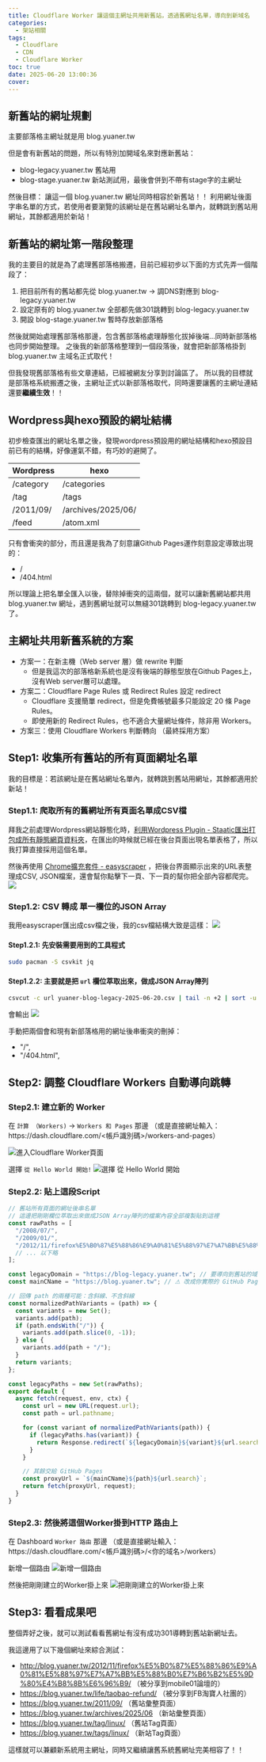 ```yaml
---
title: Cloudflare Worker 讓這個主網址共用新舊站，透過舊網址名單，導向到新域名
categories:
  - 架站相關
tags:
  - Cloudflare
  - CDN
  - Cloudflare Worker
toc: true
date: 2025-06-20 13:00:36
cover:
---
```



## 新舊站的網址規劃
主要部落格主網址就是用 blog.yuaner.tw

但是會有新舊站的問題，所以有特別加開域名來對應新舊站：
* blog-legacy.yuaner.tw 舊站用
* blog-stage.yuaner.tw 新站測試用，最後會併到不帶有stage字的主網址

然後目標： 讓這一個 blog.yuaner.tw 網址同時相容於新舊站！！
利用網址後面字串名單的方式，若使用者要瀏覽的該網址是在舊站網址名單內，就轉跳到舊站用網址，其餘都適用於新站！

## 新舊站的網址第一階段整理
我的主要目的就是為了處理舊部落格搬遷，目前已經初步以下面的方式先弄一個階段了：
1. 把目前所有的舊站都先從 blog.yuaner.tw → 調DNS對應到 blog-legacy.yuaner.tw
2. 設定原有的 blog.yuaner.tw 全部都先做301跳轉到 blog-legacy.yuaner.tw
3. 開設 blog-stage.yuaner.tw 暫時存放新部落格

然後就開始處理舊部落格那邊，包含舊部落格處理靜態化拔掉後端...同時新部落格也同步開始整理。
之後我的新部落格整理到一個段落後，就會把新部落格掛到 blog.yuaner.tw 主域名正式取代！

但我發現舊部落格有些文章連結，已經被網友分享到討論區了。
所以我的目標就是部落格系統搬遷之後，主網址正式以新部落格取代，同時還要讓舊的主網址連結還要**繼續生效**！！

## Wordpress與hexo預設的網址結構
初步檢查匯出的網址名單之後，發現wordpress預設用的網址結構和hexo預設目前已有的結構，好像運氣不錯，有巧妙的避開了。

Wordpress | hexo
--------- | -------------------
/category | /categories
/tag      | /tags
/2011/09/ | /archives/2025/06/
/feed     | /atom.xml

只有會衝突的部分，而且還是我為了刻意讓Github Pages運作刻意設定導致出現的：
* /
* /404.html

所以理論上把名單全匯入以後，替除掉衝突的這兩個，就可以讓新舊網站都共用 blog.yuaner.tw 網址，遇到舊網址就可以無縫301跳轉到 blog-legacy.yuaner.tw 了。

## 主網址共用新舊系統的方案
* 方案一：在新主機（Web server 層）做 rewrite 判斷
    * 但是我這次的部落格新系統也是沒有後端的靜態型放在Github Pages上，沒有Web server層可以處理。
* 方案二：Cloudflare Page Rules 或 Redirect Rules 設定 redirect
    * Cloudflare 支援簡單 redirect，但是免費帳號最多只能設定 20 條 Page Rules。
    * 即使用新的 Redirect Rules，也不適合大量網址條件，除非用 Workers。
* 方案三：使用 Cloudflare Workers 判斷轉向 （最終採用方案）

## Step1: 收集所有舊站的所有頁面網址名單
我的目標是：若該網址是在舊站網址名單內，就轉跳到舊站用網址，其餘都適用於新站！

### Step1.1: 爬取所有的舊網址所有頁面名單成CSV檔
拜我之前處理Wordpress網站靜態化時，[利用Wordpress Plugin - Staatic匯出打包成所有靜態網頁資料夾](https://blog-legacy.yuaner.tw/other/wordpress-to-static/)，在匯出的時候就已經在後台頁面出現名單表格了，所以我打算直接採用這個名單。

然後再使用 [Chrome擴充套件 - easyscraper](https://easyscraper.com/) ，把後台界面顯示出來的URL表整理成CSV, JSON檔案，還會幫你點擊下一頁、下一頁的幫你把全部內容都爬完。
![](Screenshot_20250620_115836.png)

### Step1.2: CSV 轉成 單一欄位的JSON Array

我用easyscraper匯出成csv檔之後，我的csv檔結構大致是這樣：
![](Screenshot_20250620_114517.png)

#### Step1.2.1: 先安裝需要用到的工具程式
```bash
sudo pacman -S csvkit jq
```

#### Step1.2.2: 主要就是把 `url` 欄位萃取出來，做成JSON Array陣列
```bash
csvcut -c url yuaner-blog-legacy-2025-06-20.csv | tail -n +2 | sort -u | jq -R . | jq -s . > yuaner-blog-legacy-2025-06-20.json
```

會輸出
![](Screenshot_20250620_114721.png)

手動把兩個會和現有新部落格用的網址後串衝突的刪掉：
* "/",
* "/404.html",

## Step2: 調整 Cloudflare Workers 自動導向跳轉
### Step2.1: 建立新的 Worker

在 `計算 （Workers)` → `Workers 和 Pages` 那邊
（或是直接網址輸入：https\://dash.cloudflare.com/&lt;帳戶識別碼&gt;/workers-and-pages）

![進入Cloudflare Worker頁面](Screenshot%202025-06-20%20at%2012-15-14%20%E8%A8%88%E7%AE%97%20%28Workers%29%20chyuaner%20Cloudflare.png)

選擇 `從 Hello World 開始!`
![選擇 從 Hello World 開始](Screenshot%202025-06-20%20at%2012-18-16%20%E8%A8%88%E7%AE%97%20(Workers)%20chyuaner%20Cloudflare.png)

### Step2.2: 貼上這段Script
```javascript
// 舊站所有頁面的網址後串名單
// 這邊把剛剛欄位萃取出來做成JSON Array陣列的檔案內容全部複製貼到這裡
const rawPaths = [
  "/2008/07/",
  "/2009/01/",
  "/2012/11/firefox%E5%B0%87%E5%88%86%E9%A0%81%E5%88%97%E7%A7%BB%E5%88%B0%E7%B6%B2%E5%9D%80%E4%B8%8B%E6%96%B9/",
  // ... 以下略
];

const legacyDomain = "https://blog-legacy.yuaner.tw"; // 要導向到舊站的域名
const mainCName = "https://blog.yuaner.tw"; // ⚠ 改成你實際的 GitHub Pages 網址

// 回傳 path 的兩種可能：含斜線、不含斜線
const normalizedPathVariants = (path) => {
  const variants = new Set();
  variants.add(path);
  if (path.endsWith("/")) {
    variants.add(path.slice(0, -1));
  } else {
    variants.add(path + "/");
  }
  return variants;
};

const legacyPaths = new Set(rawPaths);
export default {
  async fetch(request, env, ctx) {
    const url = new URL(request.url);
    const path = url.pathname;

    for (const variant of normalizedPathVariants(path)) {
      if (legacyPaths.has(variant)) {
        return Response.redirect(`${legacyDomain}${variant}${url.search}`, 301);
      }
    }

    // 其餘交給 GitHub Pages
    const proxyUrl = `${mainCName}${path}${url.search}`;
    return fetch(proxyUrl, request);
  }
}
```

### Step2.3: 然後將這個Worker掛到HTTP 路由上
在 Dashboard `Worker 路由` 那邊
（或是直接網址輸入：https\://dash.cloudflare.com/&lt;帳戶識別碼&gt;/&lt;你的域名&gt;/workers） 

新增一個路由
![新增一個路由](Screenshot%202025-06-20%20at%2012-25-30%20Workers%20%E8%B7%AF%E7%94%B1%20yuaner.tw%20chyuaner%20Cloudflare.png)

然後把剛剛建立的Worker掛上來
![把剛剛建立的Worker掛上來](Screenshot%202025-06-20%20at%2012-25-39%20Workers%20%E8%B7%AF%E7%94%B1%20yuaner.tw%20chyuaner%20Cloudflare.png)

## Step3: 看看成果吧
整個弄好之後，就可以測試看看舊網址有沒有成功301導轉到舊站新網址去。

我這邊用了以下幾個網址來綜合測試：
* <http://blog.yuaner.tw/2012/11/firefox%E5%B0%87%E5%88%86%E9%A0%81%E5%88%97%E7%A7%BB%E5%88%B0%E7%B6%B2%E5%9D%80%E4%B8%8B%E6%96%B9/> （被分享到mobile01論壇的）
* <https://blog.yuaner.tw/life/taobao-refund/> （被分享到FB淘寶人社團的）
* <https://blog.yuaner.tw/2011/09/> （舊站彙整頁面）
* <https://blog.yuaner.tw/archives/2025/06> （新站彙整頁面）
* <https://blog.yuaner.tw/tag/linux/> （舊站Tag頁面）
* <https://blog.yuaner.tw/tags/linux/> （新站Tag頁面）

這樣就可以兼顧新系統用主網址，同時又繼續讓舊系統舊網址完美相容了！！